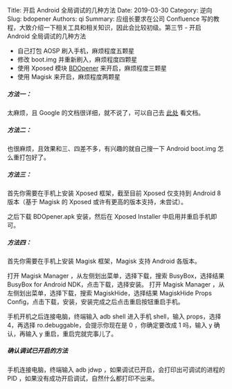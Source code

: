 Title: 开启 Android 全局调试的几种方法
Date: 2019-03-30
Category: 逆向
Slug: bdopener
Authors: qi
Summary: 应组长要求在公司 Confluence 写的教程，大致介绍一下相关工具和相关知识，因此会比较初级。第三节 - 开启 Android 全局调试的几种方法



- 自己打包 AOSP 刷入手机，麻烦程度五颗星
- 修改 boot.img 并重新刷入，麻烦程度四颗星
- 使用 Xposed 模块 [BDOpener](https://github.com/riusksk/BDOpener) 来开启，麻烦程度三颗星
- 使用 Magisk 来开启，麻烦程度两颗星

##### 方法一：

太麻烦，且 Google 的文档很详细，就不说了，可以自己去 [此处](https://source.android.google.cn/source/initializing) 看文档。

##### 方法二：

也很麻烦，且效果和三、四差不多，有兴趣的就自己搜一下 Android boot.img 怎么重打包好了。

##### 方法三：

首先你需要在手机上安装 Xposed 框架，截至目前 Xposed 仅支持到 Android 8 版本（基于 Magisk 的 Xposed 或许有更高的版本支持，未尝试）。

之后下载 BDOpener.apk 安装，然后在 Xposed Installer 中启用并重启手机即可。

##### 方法四：

首先你需要在手机上安装 Magisk 框架，Magisk 支持 Android 各版本。

打开 Magisk Manager ，从左侧划出菜单，选择下载，搜索 BusyBox，选择结果 BusyBox for Android NDK，点击下载，选择安装。
打开 Magisk Manager ，从左侧划出菜单，选择下载，搜索 MagiskHide，选择结果 MagiskHide Props Config，点击下载，安装，安装完成之后点击重启按钮重启手机。

手机开机之后连接电脑，终端输入 adb shell 进入手机 shell，输入 props，选择4，再选择 ro.debuggable，会提示你现在是 0 ，你确定要改成 1 吗，输入 y 确认，再输入 y 重启，重启完就完事儿了。
 

##### 确认调试已开启的方法

手机连接电脑，终端输入 adb jdwp ，如果调试已开启，会打印出可调试的进程的 PID ，如果没有成功开启调试，自然什么都打印不出来。